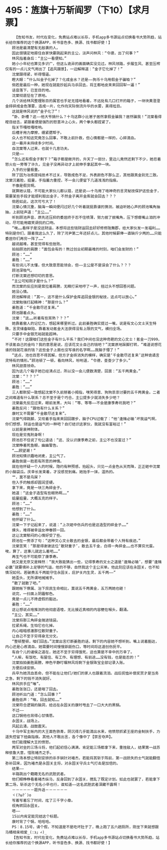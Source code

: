 # 495：旌旗十万斩阎罗（下10）【求月票】
        【告知书友，时代在变化，免费站点难以长存，手机app多书源站点切换看书大势所趋，站长给你推荐的这个换源APP，听书音色多、换源、找书都好使！】
       顾池是最清楚有无敌袭的人。
       因此很镇定地摁住自家快要跳起来的主公，淡声问林风：“令德，出了何事？”
       林风指着身后：“主公一看便知。”
       她小小年纪也算见多识广，但这么诡异的画面确实没见过。林风领路，步履生风、甚至压榨仅有的一点儿文气用出了【追风蹑景】，一边解释道：“金子它化掉了！”
       沈棠跟得紧，听得懵逼。
       瞪大眼：“什么叫金子化掉了？化成金水？还是——狗币十乌用假金子骗咱？”
       倘若是最后一种，她现在就能抄起兵马杀回去，将王都地皮来来回回犁一遍！”
       话音落下，已至目的地。
       沈棠彻底怔在了原地。
       几个派给林风整理账目的属官也手足无措地看着，不远处有几口打开的箱子，一块块黄澄澄金砖碎成金色薄雾，连成一片，化作向天际倒流升华的水雾，美得炫目。
       这就是林风说的“金子化了”！
       “卧、卧槽？这——他大爷搞什么？十乌这群小比崽子居然拿假金骗我？居然骗我！”沈棠看得瞠目结舌，紧跟着便是强烈的怒意冲上心头，两个拳头都捏紧了。
       指关节嘎吱嘎吱响。
       后槽牙用力摩擦，绷紧腮帮子。
       众人也不知这究竟怎么回事，不敢上前扑救，但心情都是一样的，心碎滴血。
       这一幕并未持续多少时间。
       自沈棠等人过来，也就十几息功夫。
       只是——
       “怎么还有假金子剩下？”箱子都是敞开的，升天了一部分，里边儿竟然还剩下不少，她忍着怒火在一旁等了许久，见金子没再异动才上前伸手拿起其中一块。
       入手的分量极重。
       除了因为冶炼提纯技术不过关，导致成色不足，外表颜色不那么正，其他跟真金别无二致。沈棠沉着脸，掂量，手指蓄力重捏，不一会儿便留下几道浅浅的指痕。
       不像是假货啊。
       就算她认错，不可能大家伙儿都认错，还是说——十乌用了啥神奇的言灵秘技保护这些金子，需要某些手段才能顺利取出金子，不然金子离开金库就会回去？？？
       倘若如此，这次可亏大了！
       沈棠心情沉重，脑海一瞬间便闪过好几个听着就挺靠谱的猜测，被迫听她心声的顾池嘴角抽抽，上前轻声道：“主公……”
       听到顾池声音，原先还压抑的委屈终于忍不住喷薄，努力抿了抿嘴角，压下想瘪嘴止泪的冲动，尽可能用嬉笑调侃的口吻。
       “唉……看样子是没这财运，本想将这些钱财运回去好好修修陇舞郡，给大家伙发一发福利……特别是你们，跟着我这么久了，除了河尹第二年还好点儿，其他时候薪俸一直缺斤少两的……只能委屈你们再穷一阵了……”
       越说越难，甚至觉得有些挫败。
       拍拍顾池的肩膀：“面包会有的！熬过创业初期最难的时刻，咱们会发财的！”
       顾池：“……”
       姜胜：“……”
       有些词儿不太懂，但大致意思能领会，但——主公是不是误会了什么？？？
       顾池深吸气。
       打断沈棠还想叨叨的意思。
       “主公可知刚才是什么？”
       而沈棠的反应则是耷拉着肩膀，无精打采地哼了一声，扭过头不想回答问题。
       她没心情。
       顾池解释说：“其一，这不是什么保护金库追回金银的秘技，这点可以放心。”
       沈棠勉强打起精神：“那是什么？”
       姜胜道：“千金散尽还复来。”
       顾池跟着点头。
       沈棠：“这……听着有些耳熟？？？”
       她靠着傲人的记忆力，想起来哪里听过。此前姜胜确实提过一嘴，说是有文心文士天生特殊，言灵储备缺陷，靠着发动氪金大法获得没有上限的文气，横扫全场。
       只要手中金银充裕就能超神。
       “不对！这跟咱们这些金子有什么干系？我们中间也没这种奇葩的文心文士！氪金一刀999，不该氪自己的金吗？我的意思是说，应该花文士自己的钱吧？”沈棠原地跺脚打转，“难道说想花谁的钱就花谁的钱？这些金子上面也没写谁的名字啊……我脑子懵了！”
       “这点，池也百思不得其解，但方才金砖消失的模样，确实是‘千金散尽还复来’这种诡谲言灵特有的情形。”顾池顿了一顿，看向林风，吩咐道，“令德，查查少了多少。”
       林风颔首领命。
       因为这几个箱子她已经清点过，所以没一会儿便数清楚，回禀：“五千两黄金。”
       沈棠：“？？？”
       顾池：“……”
       姜胜：“……”
       三人都默契一致想起沈棠不久前掰着小拇指，嘿笑得意、狗狗祟祟讨要的五千两黄金。二者之间难道有什么联系？总不至于是个巧合，主公提多少就消失多少吧？
       沈棠最先反应过来，眼前发黑，大叫：“等、等等——不会是康季寿坑我吧？”
       姜胜反问：“跟他有什么关系？”
       康时又不需要“千金散尽还复来”。
       沈棠气得跳脚，又咬着手指来来回回踱步，脑子CPU过载了：“他‘逢赌必输’坏我运气啊，你们想想，财运也是运气的一种吧？自打结识这家伙，我就没有富裕过！”
       以前是衰神附体。
       现在是穷鬼附身啊！
       顾池忍不住说了句公道话：“这、没认识康季寿之前，主公不也没富过？”
       沈棠睁着死鱼眼，幽幽警告。
       “……顾望潮！”
       顾池知情识趣地闭麦，主公气了。
       姜胜倒是一脸若有所思的神情。
       就在他怀疑一个人的时候，隐约有种预感，抬起头，只见一点金色从天而降，正正砸中沈棠的小脑袋瓜。庆幸长发束着，才没感觉到痛。她抬手一抹，温热的。
       艹，莫不是鸟屎？
       但入手的触感却圆润坚硬。
       拿下来，竟是一块三角碎金子。
       她道：“这金子造型有些眼熟啊……”
       掂量掂量，大概五克的样子。
       顾池：“……”
       他想到了什么。
       姜胜：“……”
       他怀疑了什么。
       沈棠一下子记起来了，说道：“上次砸中伤兵的也是这造型的碎金子……”
       摸头，难得被幸运女神眷顾一回。
       这让沈棠郁闷的心情好受了些。
       顾池在一旁添了句：“这种文心文士散去的金银，最后都会带着个人特有痕迹。”
       沈棠苦笑：“那是得谢谢这位‘散财童子’，散去五千金，白得一角碎金……也不算穷光蛋。唉，算了，这事儿就这么着吧……”
       再生气也不可能祭了康季寿。
       她又是无奈又是释然：“我大致能猜出一些，记得季寿的文士之道是‘逢赌必输’，想要‘逢赌必赢’就要填补上足够的气运，他的不够，自然我这个主公买单。他此刻应该在永固关，也不知情况如何。若破费五千两能守住永固关，庇护关内生灵，五千两——”
       她歪头，无所谓地摊摊手。
       “散了就散了吧。”
       跟她帐下僚属、治下庶民生命相比，莫说五千两黄金，五万两她也砸！
       说完，一扫面上阴霾郁色。
       竟是一点儿不搀虚假的豁达。
       姜胜：“……”
       这让想说点啥推测的他彻底语噎，无比接近真相的内容梗在喉头，翻涌。
       “主公，其实……”
       沈棠将那三角碎金揣进钱袋。
       拉紧系绳，生怕它也化掉。
       内心暗暗感激那位散财童子。
       让自己不至于穷得身无分文。
       “整顿整顿，咱们回去。”沈棠出言打断姜胜的话，剩下的内容她不想听到。嘴上说着豁达，内心还是心疼滴血，她需要时间慢慢舔舐伤口，等时间将这道创伤抚平。
       有自个儿的诸侯之道在，她还不至于穷得饿死，这也算是不幸中的万幸了。
       “人嘛，有饭吃、有屋住、有工作、有理想、有前途……没有钱，也是能忍的！”
       沈棠拍拍姜胜肩膀，神色平静叮嘱林风将剩下金银珠宝全部记录入账。
       方便后续安排。
       兵卒为她流血丢命，但不能在让他们/她们的家人也跟着流泪。战后抚恤补偿奖赏才是当务之急，剩下的钱不消失就好。
       林风拱手应“唯”。
       姜胜张张口，还是咽了回去。
       顾池听出门道：“怎么回事？”
       姜胜低声：“唉，回去就知……”
       沈棠符合逻辑的脑洞，给远在永固关的康时甩去了一口大大的黑锅。
       不过——
       这口锅他也背得心甘情愿。
       永固关，战场上。
       风起云涌，战鼓震天。
       十乌中军主帐内的大王面色铁青，阴沉得几乎能滴出水来，他愤怒抓紧王座的金制扶手，力道失控留下扭曲指痕。其他人不敢出言，各个像中了【禁言夺声】。
       他们能理解大王的愤怒。
       两军对垒的三场斗将，他们起初信心满满，肯定能三场都拿下来，重挫敌人，结果第一战苏释依鲁大意，惜败褚杰之手。
       第二场本想让特别安排的杀手锏针对褚杰，若能将其斩于阵前，第一战损失的士气就能翻倍弥补回来，因为褚杰是永固关主将，对永固关守兵士气打击是加倍的。
       结果——
       半路跳出个籍籍无名的武胆武者。
       他们眼睁睁看着褚杰纵马，反身回到了永固关，搅乱了既定计划。如此也就罢了，若能拿下第二场，斩杀这个无名小卒也行，谁知道——这名武胆武者深藏不露啊！
       －－－－－－题外话－－－－－－
       ヾ(?ω?`)o
       写着写着忘了时间，炫了三千字小章。
       视角转回永固关。
       嗯——
       15以内肯定能完结这个标题。
       康时背了个锅，哈哈哈。
       PS：8.15号，请个假，不知道是不是吃坏肚子了，晚上跑了五六趟厕所，刚坐下来就想跟马桶相亲相爱_(:з」∠)_
       【告知书友，时代在变化，免费站点难以长存，手机app多书源站点切换看书大势所趋，站长给你推荐的这个换源APP，听书音色多、换源、找书都好使！】